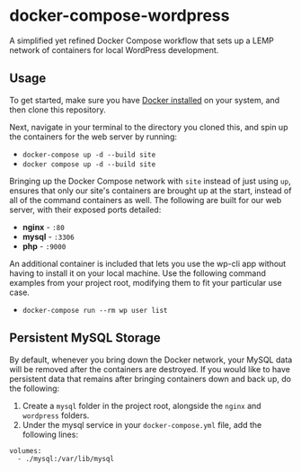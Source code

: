 # docker-compose-wordpress

A simplified yet refined Docker Compose workflow that sets up a LEMP network of containers for local WordPress development.

## Usage

To get started, make sure you have [Docker installed](https://docs.docker.com/docker-for-mac/install/) on your system, and then clone this repository.

Next, navigate in your terminal to the directory you cloned this, and spin up the containers for the web server by running:

- `docker-compose up -d --build site` <!-- MacOs / Windows-->
- `docker compose up -d --build site` <!-- GNU/Linux-->

Bringing up the Docker Compose network with `site` instead of just using `up`, ensures that only our site's containers are brought up at the start, instead of all of the command containers as well. The following are built for our web server, with their exposed ports detailed:

- **nginx** - `:80`
- **mysql** - `:3306`
- **php** - `:9000`

An additional container is included that lets you use the wp-cli app without having to install it on your local machine. Use the following command examples from your project root, modifying them to fit your particular use case.

- `docker-compose run --rm wp user list`

## Persistent MySQL Storage

By default, whenever you bring down the Docker network, your MySQL data will be removed after the containers are destroyed. If you would like to have persistent data that remains after bringing containers down and back up, do the following:

1. Create a `mysql` folder in the project root, alongside the `nginx` and `wordpress` folders.
2. Under the mysql service in your `docker-compose.yml` file, add the following lines:

```
volumes:
  - ./mysql:/var/lib/mysql
```
